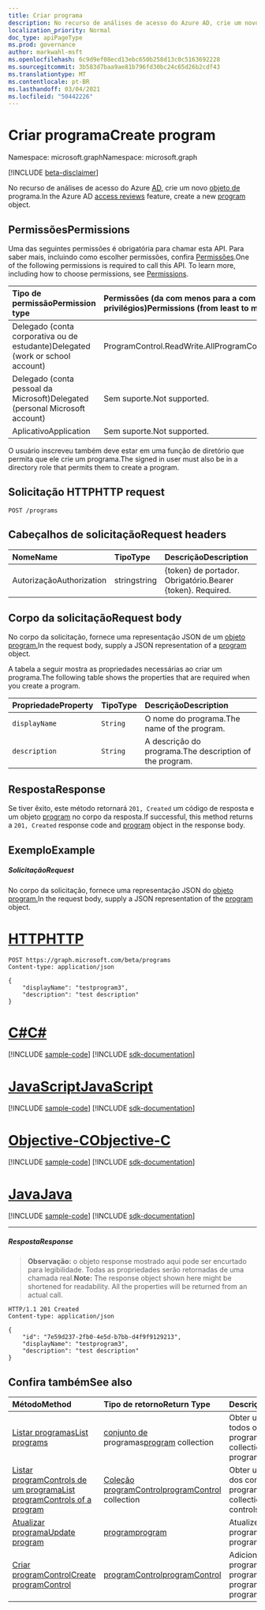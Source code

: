 ```yaml
---
title: Criar programa
description: No recurso de análises de acesso do Azure AD, crie um novo objeto de programa.
localization_priority: Normal
doc_type: apiPageType
ms.prod: governance
author: markwahl-msft
ms.openlocfilehash: 6c9d9ef08ecd13ebc650b258d13c0c5163692228
ms.sourcegitcommit: 3b583d7baa9ae81b796fd30bc24c65d26b2cdf43
ms.translationtype: MT
ms.contentlocale: pt-BR
ms.lasthandoff: 03/04/2021
ms.locfileid: "50442226"
---
```

# <a name="create-program"></a><span data-ttu-id="421ce-103">Criar programa</span><span class="sxs-lookup"><span data-stu-id="421ce-103">Create program</span></span>

<span data-ttu-id="421ce-104">Namespace: microsoft.graph</span><span class="sxs-lookup"><span data-stu-id="421ce-104">Namespace: microsoft.graph</span></span>

[!INCLUDE [beta-disclaimer](../../includes/beta-disclaimer.md)]

<span data-ttu-id="421ce-105">No recurso de análises de acesso do Azure [AD,](../resources/accessreviews-root.md) crie um novo [objeto de](../resources/program.md) programa.</span><span class="sxs-lookup"><span data-stu-id="421ce-105">In the Azure AD [access reviews](../resources/accessreviews-root.md) feature, create a new [program](../resources/program.md) object.</span></span>
## <a name="permissions"></a><span data-ttu-id="421ce-106">Permissões</span><span class="sxs-lookup"><span data-stu-id="421ce-106">Permissions</span></span>
<span data-ttu-id="421ce-p101">Uma das seguintes permissões é obrigatória para chamar esta API. Para saber mais, incluindo como escolher permissões, confira [Permissões](/graph/permissions-reference).</span><span class="sxs-lookup"><span data-stu-id="421ce-p101">One of the following permissions is required to call this API. To learn more, including how to choose permissions, see [Permissions](/graph/permissions-reference).</span></span>

|<span data-ttu-id="421ce-109">Tipo de permissão</span><span class="sxs-lookup"><span data-stu-id="421ce-109">Permission type</span></span>                        | <span data-ttu-id="421ce-110">Permissões (da com menos para a com mais privilégios)</span><span class="sxs-lookup"><span data-stu-id="421ce-110">Permissions (from least to most privileged)</span></span>              |
|:--------------------------------------|:---------------------------------------------------------|
|<span data-ttu-id="421ce-111">Delegado (conta corporativa ou de estudante)</span><span class="sxs-lookup"><span data-stu-id="421ce-111">Delegated (work or school account)</span></span>     | <span data-ttu-id="421ce-112">ProgramControl.ReadWrite.All</span><span class="sxs-lookup"><span data-stu-id="421ce-112">ProgramControl.ReadWrite.All</span></span>   |
|<span data-ttu-id="421ce-113">Delegado (conta pessoal da Microsoft)</span><span class="sxs-lookup"><span data-stu-id="421ce-113">Delegated (personal Microsoft account)</span></span> | <span data-ttu-id="421ce-114">Sem suporte.</span><span class="sxs-lookup"><span data-stu-id="421ce-114">Not supported.</span></span> |
|<span data-ttu-id="421ce-115">Aplicativo</span><span class="sxs-lookup"><span data-stu-id="421ce-115">Application</span></span>                            | <span data-ttu-id="421ce-116">Sem suporte.</span><span class="sxs-lookup"><span data-stu-id="421ce-116">Not supported.</span></span> |

<span data-ttu-id="421ce-117">O usuário inscreveu também deve estar em uma função de diretório que permita que ele crie um programa.</span><span class="sxs-lookup"><span data-stu-id="421ce-117">The signed in user must also be in a directory role that permits them to create a program.</span></span>

## <a name="http-request"></a><span data-ttu-id="421ce-118">Solicitação HTTP</span><span class="sxs-lookup"><span data-stu-id="421ce-118">HTTP request</span></span>
<!-- { "blockType": "ignored" } -->
```http
POST /programs
```
## <a name="request-headers"></a><span data-ttu-id="421ce-119">Cabeçalhos de solicitação</span><span class="sxs-lookup"><span data-stu-id="421ce-119">Request headers</span></span>
| <span data-ttu-id="421ce-120">Nome</span><span class="sxs-lookup"><span data-stu-id="421ce-120">Name</span></span>         | <span data-ttu-id="421ce-121">Tipo</span><span class="sxs-lookup"><span data-stu-id="421ce-121">Type</span></span>        | <span data-ttu-id="421ce-122">Descrição</span><span class="sxs-lookup"><span data-stu-id="421ce-122">Description</span></span> |
|:-------------|:------------|:------------|
| <span data-ttu-id="421ce-123">Autorização</span><span class="sxs-lookup"><span data-stu-id="421ce-123">Authorization</span></span> | <span data-ttu-id="421ce-124">string</span><span class="sxs-lookup"><span data-stu-id="421ce-124">string</span></span> | <span data-ttu-id="421ce-p102">\{token\} de portador. Obrigatório.</span><span class="sxs-lookup"><span data-stu-id="421ce-p102">Bearer \{token\}. Required.</span></span> |

## <a name="request-body"></a><span data-ttu-id="421ce-127">Corpo da solicitação</span><span class="sxs-lookup"><span data-stu-id="421ce-127">Request body</span></span>
<span data-ttu-id="421ce-128">No corpo da solicitação, fornece uma representação JSON de um [objeto program.](../resources/program.md)</span><span class="sxs-lookup"><span data-stu-id="421ce-128">In the request body, supply a JSON representation of a [program](../resources/program.md) object.</span></span>

<span data-ttu-id="421ce-129">A tabela a seguir mostra as propriedades necessárias ao criar um programa.</span><span class="sxs-lookup"><span data-stu-id="421ce-129">The following table shows the properties that are required when you create a program.</span></span>

| <span data-ttu-id="421ce-130">Propriedade</span><span class="sxs-lookup"><span data-stu-id="421ce-130">Property</span></span>     | <span data-ttu-id="421ce-131">Tipo</span><span class="sxs-lookup"><span data-stu-id="421ce-131">Type</span></span>        | <span data-ttu-id="421ce-132">Descrição</span><span class="sxs-lookup"><span data-stu-id="421ce-132">Description</span></span> |
|:-------------|:------------|:------------|
| `displayName`               |`String`                              |  <span data-ttu-id="421ce-133">O nome do programa.</span><span class="sxs-lookup"><span data-stu-id="421ce-133">The name of the program.</span></span>                   |
| `description`               |`String`                              |  <span data-ttu-id="421ce-134">A descrição do programa.</span><span class="sxs-lookup"><span data-stu-id="421ce-134">The description of the program.</span></span>           |


## <a name="response"></a><span data-ttu-id="421ce-135">Resposta</span><span class="sxs-lookup"><span data-stu-id="421ce-135">Response</span></span>
<span data-ttu-id="421ce-136">Se tiver êxito, este método retornará `201, Created` um código de resposta e um objeto [program](../resources/program.md) no corpo da resposta.</span><span class="sxs-lookup"><span data-stu-id="421ce-136">If successful, this method returns a `201, Created` response code and [program](../resources/program.md) object in the response body.</span></span>

## <a name="example"></a><span data-ttu-id="421ce-137">Exemplo</span><span class="sxs-lookup"><span data-stu-id="421ce-137">Example</span></span>
##### <a name="request"></a><span data-ttu-id="421ce-138">Solicitação</span><span class="sxs-lookup"><span data-stu-id="421ce-138">Request</span></span>
<span data-ttu-id="421ce-139">No corpo da solicitação, fornece uma representação JSON do [objeto program.](../resources/program.md)</span><span class="sxs-lookup"><span data-stu-id="421ce-139">In the request body, supply a JSON representation of the [program](../resources/program.md) object.</span></span>


# <a name="http"></a>[<span data-ttu-id="421ce-140">HTTP</span><span class="sxs-lookup"><span data-stu-id="421ce-140">HTTP</span></span>](#tab/http)
<!-- {
  "blockType": "request",
  "name": "create_program_from_programs"
}-->
```http
POST https://graph.microsoft.com/beta/programs
Content-type: application/json

{
    "displayName": "testprogram3",
    "description": "test description"
}
```
# <a name="c"></a>[<span data-ttu-id="421ce-141">C#</span><span class="sxs-lookup"><span data-stu-id="421ce-141">C#</span></span>](#tab/csharp)
[!INCLUDE [sample-code](../includes/snippets/csharp/create-program-from-programs-csharp-snippets.md)]
[!INCLUDE [sdk-documentation](../includes/snippets/snippets-sdk-documentation-link.md)]

# <a name="javascript"></a>[<span data-ttu-id="421ce-142">JavaScript</span><span class="sxs-lookup"><span data-stu-id="421ce-142">JavaScript</span></span>](#tab/javascript)
[!INCLUDE [sample-code](../includes/snippets/javascript/create-program-from-programs-javascript-snippets.md)]
[!INCLUDE [sdk-documentation](../includes/snippets/snippets-sdk-documentation-link.md)]

# <a name="objective-c"></a>[<span data-ttu-id="421ce-143">Objective-C</span><span class="sxs-lookup"><span data-stu-id="421ce-143">Objective-C</span></span>](#tab/objc)
[!INCLUDE [sample-code](../includes/snippets/objc/create-program-from-programs-objc-snippets.md)]
[!INCLUDE [sdk-documentation](../includes/snippets/snippets-sdk-documentation-link.md)]

# <a name="java"></a>[<span data-ttu-id="421ce-144">Java</span><span class="sxs-lookup"><span data-stu-id="421ce-144">Java</span></span>](#tab/java)
[!INCLUDE [sample-code](../includes/snippets/java/create-program-from-programs-java-snippets.md)]
[!INCLUDE [sdk-documentation](../includes/snippets/snippets-sdk-documentation-link.md)]

---


##### <a name="response"></a><span data-ttu-id="421ce-145">Resposta</span><span class="sxs-lookup"><span data-stu-id="421ce-145">Response</span></span>
><span data-ttu-id="421ce-p103">**Observação:** o objeto response mostrado aqui pode ser encurtado para legibilidade. Todas as propriedades serão retornadas de uma chamada real.</span><span class="sxs-lookup"><span data-stu-id="421ce-p103">**Note:** The response object shown here might be shortened for readability. All the properties will be returned from an actual call.</span></span>
<!-- {
  "blockType": "response",
  "truncated": true,
  "@odata.type": "microsoft.graph.program"
} -->
```http
HTTP/1.1 201 Created
Content-type: application/json

{
    "id": "7e59d237-2fb0-4e5d-b7bb-d4f9f9129213",
    "displayName": "testprogram3",
    "description": "test description"
}
```

## <a name="see-also"></a><span data-ttu-id="421ce-148">Confira também</span><span class="sxs-lookup"><span data-stu-id="421ce-148">See also</span></span>

| <span data-ttu-id="421ce-149">Método</span><span class="sxs-lookup"><span data-stu-id="421ce-149">Method</span></span>           | <span data-ttu-id="421ce-150">Tipo de retorno</span><span class="sxs-lookup"><span data-stu-id="421ce-150">Return Type</span></span>    |<span data-ttu-id="421ce-151">Descrição</span><span class="sxs-lookup"><span data-stu-id="421ce-151">Description</span></span>|
|:---------------|:--------|:----------|
|[<span data-ttu-id="421ce-152">Listar programas</span><span class="sxs-lookup"><span data-stu-id="421ce-152">List programs</span></span>](program-list.md) | <span data-ttu-id="421ce-153">[conjunto de](../resources/program.md) programas</span><span class="sxs-lookup"><span data-stu-id="421ce-153">[program](../resources/program.md) collection</span></span>|  <span data-ttu-id="421ce-154">Obter uma coleção de todos os programas.</span><span class="sxs-lookup"><span data-stu-id="421ce-154">Get a collection of all the programs.</span></span>|
|[<span data-ttu-id="421ce-155">Listar programControls de um programa</span><span class="sxs-lookup"><span data-stu-id="421ce-155">List programControls of a program</span></span>](program-listcontrols.md) |     <span data-ttu-id="421ce-156">[Coleção programControl](../resources/programcontrol.md)</span><span class="sxs-lookup"><span data-stu-id="421ce-156">[programControl](../resources/programcontrol.md) collection</span></span>|    <span data-ttu-id="421ce-157">Obter uma coleção dos controles de um programa.</span><span class="sxs-lookup"><span data-stu-id="421ce-157">Get a collection of the controls of a program.</span></span>|
|[<span data-ttu-id="421ce-158">Atualizar programa</span><span class="sxs-lookup"><span data-stu-id="421ce-158">Update program</span></span>](program-update.md) |  [<span data-ttu-id="421ce-159">program</span><span class="sxs-lookup"><span data-stu-id="421ce-159">program</span></span>](../resources/program.md)| <span data-ttu-id="421ce-160">Atualize um programa.</span><span class="sxs-lookup"><span data-stu-id="421ce-160">Update a program.</span></span>|
|[<span data-ttu-id="421ce-161">Criar programControl</span><span class="sxs-lookup"><span data-stu-id="421ce-161">Create programControl</span></span>](programcontrol-create.md) |        [<span data-ttu-id="421ce-162">programControl</span><span class="sxs-lookup"><span data-stu-id="421ce-162">programControl</span></span>](../resources/programcontrol.md)    |   <span data-ttu-id="421ce-163">Adicione um programControl a um programa.</span><span class="sxs-lookup"><span data-stu-id="421ce-163">Add a programControl to a program.</span></span>|

<!--
{
  "type": "#page.annotation",
  "description": "Create program",
  "keywords": "",
  "section": "documentation",
  "tocPath": "",
  "suppressions": [
  ]
}
-->


